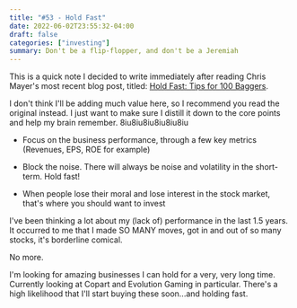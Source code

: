 ```yaml
---
title: "#53 - Hold Fast"
date: 2022-06-02T23:55:32-04:00
draft: false
categories: ["investing"]
summary: Don't be a flip-flopper, and don't be a Jeremiah
---
```


This is a quick note I decided to write immediately after reading Chris Mayer's most recent blog post, titled: [Hold Fast: Tips for 100 Baggers](https://www.woodlockhousefamilycapital.com/post/hold-fast-tips-for-100-baggers).

I don't think I'll be adding much value here, so I recommend you read the original instead. I just want to make sure I distill it down to the core points and help my brain remember.
8iu8iu8iu8iu8iu8iu
- Focus on the business performance, through a few key metrics (Revenues, EPS, ROE for example)

- Block the noise. There will always be noise and volatility in the short-term. Hold fast!

- When people lose their moral and lose interest in the stock market, that's where you should want to invest

I've been thinking a lot about my (lack of) performance in the last 1.5 years. It occurred to me that I made SO MANY moves, got in and out of so many stocks, it's borderline comical.

No more.

I'm looking for amazing businesses I can hold for a very, very long time. Currently looking at Copart and Evolution Gaming in particular. There's a high likelihood that I'll start buying these soon...and holding fast.

